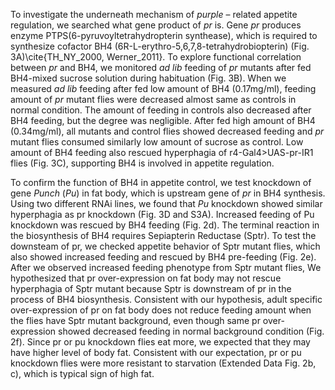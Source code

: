 

To investigate the underneath mechanism of _purple_ – related appetite regulation, we searched what gene product of _pr_ is. Gene _pr_ produces enzyme PTPS(6-pyruvoyltetrahydropterin synthease), which is required to synthesize cofactor BH4 (6R-L-erythro-5,6,7,8-tetrahydrobiopterin) (Fig. 3A)\cite{TH_NY_2000, Werner_2011}. To explore functional correlation between _pr_ and BH4, we monitored _ad lib_ feeding of _pr_ mutants after fed BH4-mixed sucrose solution during habituation (Fig. 3B). When we measured _ad lib_ feeding after fed low amount of BH4 (0.17mg/ml), feeding amount of _pr_ mutant flies were decreased almost same as controls in normal condition. The amount of feeding in controls also decreased after BH4 feeding, but the degree was negligible. After fed high amount of BH4 (0.34mg/ml), all mutants and control flies showed decreased feeding and _pr_ mutant flies consumed similarly low amount of sucrose as control. Low amount of BH4 feeding also rescued hyperphagia of r4-Gal4>UAS-pr-IR1 flies (Fig. 3C), supporting BH4 is involved in appetite regulation.

To confirm the function of BH4 in appetite control, we test knockdown of gene _Punch_ (_Pu_) in fat body, which is upstream gene of _pr_ in BH4 synthesis. Using two different RNAi lines, we found that _Pu_ knockdown showed similar hyperphagia as pr knockdown (Fig. 3D and S3A). Increased feeding of Pu knockdown was rescued by BH4 feeding (Fig. 2d). The terminal reaction in the biosynthesis of BH4 requires Sepiapterin Reductase (Sptr). To test the downsteam of pr, we checked appetite behavior of Sptr mutant flies, which also showed increased feeding and rescued by BH4 pre-feeding (Fig. 2e). After we observed increased feeding phenotype from Sptr mutant flies, We hypothesized that pr over-expression on fat body may not rescue hyperphagia of Sptr mutant because Sptr is downstream of pr in the process of BH4 biosynthesis. Consistent with our hypothesis, adult specific over-expression of pr on fat body does not reduce feeding amount when the flies have Sptr mutant background, even though same pr over-expression showed decreased feeding in normal background condition (Fig. 2f). Since pr or pu knockdown flies eat more, we expected that they may have higher level of body fat. Consistent with our expectation, pr or pu knockdown flies were more resistant to starvation (Extended Data Fig. 2b, c), which is typical sign of high fat. 

